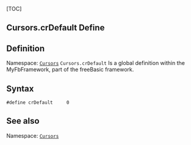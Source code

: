 [TOC]
## Cursors.crDefault Define

## Definition
Namespace: [`Cursors`](Cursors.md)
`Cursors.crDefault` Is a global definition within the MyFbFramework, part of the freeBasic framework.
## Syntax

```freeBasic
#define crDefault     0
```

## See also
Namespace: [`Cursors`](Cursors.md)
